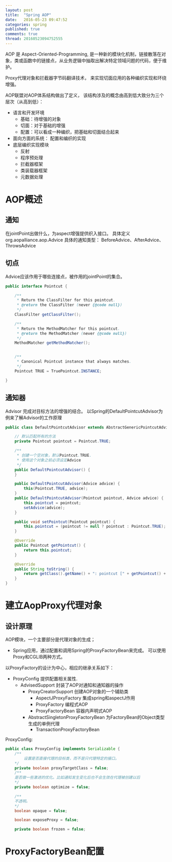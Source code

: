 ```yaml
---
layout: post
title:  "Spring AOP"
date:   2016-05-23 09:47:52
categories: spring
published: true
comments: true
thread: 20160523094752555
---
```


AOP 是 Aspect-Oriented-Programming, 是一种新的模块化机制，链接散落在对象，类或函数中的链接点，从业务逻辑中抽取出解决特定领域问题的代码，便于维护。

Proxy代理对象和拦截器字节码翻译技术， 来实现切面应用的各种编织实现和环绕增强。

AOP联盟对AOP体系结构做出了定义， 该结构涉及的概念由高到低大致分为三个层次（从高到低）：
- 语言和开发环境
    - 基础：待增强的对象
    - 切面：对于基础的增强
    - 配置：可以看成一种编织，把基础和切面结合起来
- 面向方面的系统： 配置和编织的实现
- 底层编织实现模块
    - 反射
    - 程序预处理
    - 拦截器框架
    - 类装载器框架
    - 元数据处理

# AOP概述
## 通知
在jointPoint出做什么，为aspect增强提供织入接口。
具体定义 org.aopalliance.aop.Advice
具体的通知类型： BeforeAdvice、AfterAdvice、ThrowsAdvice

## 切点
Advice应该作用于哪些连接点，被作用的jointPoint的集合。
```java
public interface Pointcut {

	/**
	 * Return the ClassFilter for this pointcut.
	 * @return the ClassFilter (never {@code null})
	 */
	ClassFilter getClassFilter();

	/**
	 * Return the MethodMatcher for this pointcut.
	 * @return the MethodMatcher (never {@code null})
	 */
	MethodMatcher getMethodMatcher();


	/**
	 * Canonical Pointcut instance that always matches.
	 */
	Pointcut TRUE = TruePointcut.INSTANCE;

}
```

## 通知器
Advisor 完成对目标方法的增强的结合。
以Spring的DefaultPointcutAdvisor为例来了解Advisor的工作原理
```java
public class DefaultPointcutAdvisor extends AbstractGenericPointcutAdvisor implements Serializable {

    // 默认匹配所有的方法
	private Pointcut pointcut = Pointcut.TRUE;

	/**
	 * 创建一个空对象，默认Pointcut.TRUE.
	 * 使用这个对象之前必须设定Advice
	 */
	public DefaultPointcutAdvisor() {
	}

	public DefaultPointcutAdvisor(Advice advice) {
		this(Pointcut.TRUE, advice);
	}
	public DefaultPointcutAdvisor(Pointcut pointcut, Advice advice) {
		this.pointcut = pointcut;
		setAdvice(advice);
	}

	public void setPointcut(Pointcut pointcut) {
		this.pointcut = (pointcut != null ? pointcut : Pointcut.TRUE);
	}

	@Override
	public Pointcut getPointcut() {
		return this.pointcut;
	}

	@Override
	public String toString() {
		return getClass().getName() + ": pointcut [" + getPointcut() + "]; advice [" + getAdvice() + "]";
	}
}
```

# 建立AopProxy代理对象
## 设计原理
AOP模块，一个主要部分是代理对象的生成；
- Spring应用，通过配置和调用Spring的ProxyFactoryBean来完成。 可以使用Proxy和CGLIB两种方式。

以ProxyFactory的设计为中心，相应的继承关系如下：

- ProxyConfig 提供配置相关属性.
    - AdvisedSupport 封装了AOP对通知和通知器的操作
        - ProxyCreatorSupport 创建AOP对象的一个辅助类
            - AspectJProxyFactory 集成spring和aspectJ作用
            - ProxyFactory 编程式AOP
            - ProxyFactoryBean 容器内声明式AOP
        - AbstractSingletonProxyFactoryBean 为FactoryBean的Object类型生成的单例代理
            - TransactionProxyFactoryBean

ProxyConfig:
```java
public class ProxyConfig implements Serializable {
    /**
        设置是否直接代理的目标类，而不是只代理特定的接口。
    */
	private boolean proxyTargetClass = false;
    /**
    是否做一些激进的优化。比如通知发生变化后也不会生效在代理被创建以后
    */
	private boolean optimize = false;

    /**
    不透明。
    */
	boolean opaque = false;

	boolean exposeProxy = false;

	private boolean frozen = false;
```

# ProxyFactoryBean配置
